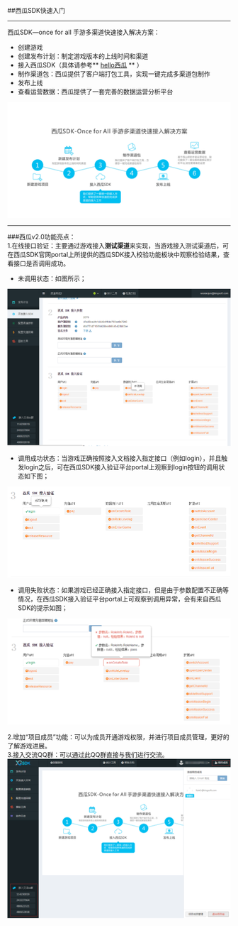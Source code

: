 ##西瓜SDK快速入门

---
西瓜SDK—once for all 手游多渠道快速接入解决方案：</br>
- 创建游戏
- 创建发布计划：制定游戏版本的上线时间和渠道
- 接入西瓜SDK（具体请参考** <a href="./hello_xgsdk.md">hello西瓜</a> ** ）
- 制作渠道包：西瓜提供了客户端打包工具，实现一键完成多渠道包制作
- 发布上线
- 查看运营数据：西瓜提供了一套完善的数据运营分析平台
<img src="img/kuaisu.png"/>


---

###西瓜v2.0功能亮点：</br>
1.在线接口验证：主要通过游戏接入**测试渠道**来实现，当游戏接入测试渠道后，可在西瓜SDK官网portal上所提供的西瓜SDK接入校验功能板块中观察检验结果，查看接口是否调用成功。</br>
- 未调用状态：如图所示；
<img src="./img/jiaoyan_5.png">

- 调用成功状态：当游戏正确按照接入文档接入指定接口（例如login），并且触发login之后，可在西瓜SDK接入验证平台portal上观察到login按钮的调用状态如下图；
<img src="./img/jiaoyan3.png">

- 调用失败状态：如果游戏已经正确接入指定接口，但是由于参数配置不正确等情况，在西瓜SDK接入验证平台portal上可观察到调用异常，会有来自西瓜SDK的提示如图；
<img src="./img/jiaoyan2.png">

2.增加“项目成员”功能：可以为成员开通游戏权限，并进行项目成员管理，更好的了解游戏进展。</br>
3.接入交流QQ群：可以通过此QQ群直接与我们进行交流。</br>
<img src="img/first.png"/>
